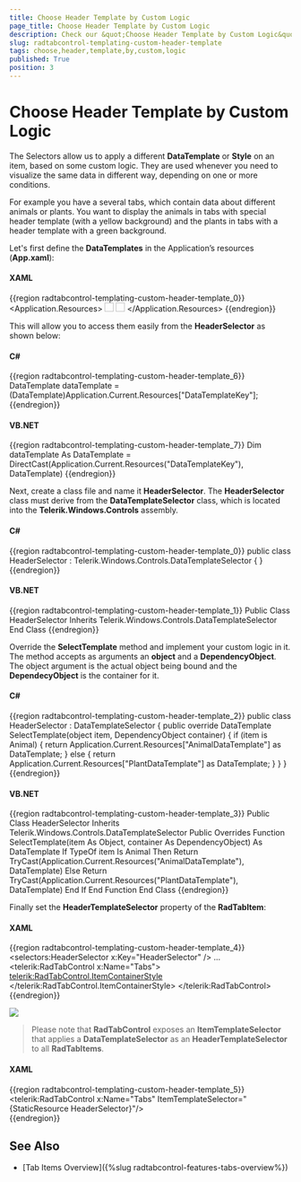 ```yaml
---
title: Choose Header Template by Custom Logic
page_title: Choose Header Template by Custom Logic
description: Check our &quot;Choose Header Template by Custom Logic&quot; documentation article for the RadTabControl WPF control.
slug: radtabcontrol-templating-custom-header-template
tags: choose,header,template,by,custom,logic
published: True
position: 3
---
```


# Choose Header Template by Custom Logic

The Selectors allow us to apply a different __DataTemplate__ or __Style__ on an item, based on some custom logic. They are used whenever you need to visualize the same data in different way, depending on one or more conditions.
	
For example you have a several tabs, which contain data about different animals or plants. You want to display the animals in tabs with special header template (with a yellow background) and the plants in tabs with a header template with a green background.		

Let's first define the __DataTemplates__ in the Application’s resources (__App.xaml__):		  

#### __XAML__
{{region radtabcontrol-templating-custom-header-template_0}}
	<Application.Resources>
		<DataTemplate x:Key="AnimalDataTemplate">
			<Border Background="Yellow">
				<StackPanel Orientation="Horizontal">
					<Image Source="{Binding ImageSource}" Width="16" Height="16"/>
					<TextBlock Text="{Binding Name}" VerticalAlignment="Center"/>
				</StackPanel>
			</Border>
		</DataTemplate>
		<DataTemplate x:Key="PlantDataTemplate">
			<Border Background="Green">
				<StackPanel Orientation="Horizontal">
					<Image Source="{Binding ImageSource}" Width="16" Height="16"/>
					<TextBlock Text="{Binding Name}" VerticalAlignment="Center"/>
				</StackPanel>
			</Border>
		</DataTemplate>
	</Application.Resources>
{{endregion}}

This will allow you to access them easily from the __HeaderSelector__ as shown below:

#### __C#__
{{region radtabcontrol-templating-custom-header-template_6}}
    DataTemplate dataTemplate = (DataTemplate)Application.Current.Resources["DataTemplateKey"];
{{endregion}}		  

#### __VB.NET__
{{region radtabcontrol-templating-custom-header-template_7}}
    Dim dataTemplate As DataTemplate = DirectCast(Application.Current.Resources("DataTemplateKey"), DataTemplate)
{{endregion}}

Next, create a class file and name it __HeaderSelector__. The __HeaderSelector__ class must derive from the __DataTemplateSelector__ class, which is located into the __Telerik.Windows.Controls__ assembly.		

#### __C#__
{{region radtabcontrol-templating-custom-header-template_0}}
    public class HeaderSelector : Telerik.Windows.Controls.DataTemplateSelector
    {
    }
{{endregion}}

#### __VB.NET__
{{region radtabcontrol-templating-custom-header-template_1}}
    Public Class HeaderSelector
        Inherits Telerik.Windows.Controls.DataTemplateSelector
    End Class
{{endregion}}

Override the __SelectTemplate__ method and implement your custom logic in it. The method accepts as arguments an __object__ and a __DependencyObject__. The object argument is the actual object being bound and the __DependecyObject__ is the container for it.

#### __C#__
{{region radtabcontrol-templating-custom-header-template_2}}
    public class HeaderSelector : DataTemplateSelector
    {
        public override DataTemplate SelectTemplate(object item, DependencyObject container)
        {
            if (item is Animal)
            {
                return Application.Current.Resources["AnimalDataTemplate"] as DataTemplate;
            }
            else
            {
                return Application.Current.Resources["PlantDataTemplate"] as DataTemplate;
            }
        }
    }
{{endregion}}

#### __VB.NET__
{{region radtabcontrol-templating-custom-header-template_3}}
    Public Class HeaderSelector
        Inherits Telerik.Windows.Controls.DataTemplateSelector
        Public Overrides Function SelectTemplate(item As Object, container As DependencyObject) As DataTemplate
            If TypeOf item Is Animal Then
                Return TryCast(Application.Current.Resources("AnimalDataTemplate"), DataTemplate)
            Else
                Return TryCast(Application.Current.Resources("PlantDataTemplate"), DataTemplate)
            End If
        End Function
    End Class
{{endregion}}

Finally set the __HeaderTemplateSelector__ property of the __RadTabItem__:		

#### __XAML__
{{region radtabcontrol-templating-custom-header-template_4}}
	<selectors:HeaderSelector x:Key="HeaderSelector" />
	...
	<telerik:RadTabControl x:Name="Tabs">
	    <telerik:RadTabControl.ItemContainerStyle>
	        <Style TargetType="telerik:RadTabItem">
	            <Setter Property="HeaderTemplateSelector" Value="{StaticResource HeaderSelector}" />
	        </Style>
	    </telerik:RadTabControl.ItemContainerStyle>
	</telerik:RadTabControl>
{{endregion}}

![](images/RadTabControl_Figure_00640.png)

>Please note that __RadTabControl__ exposes an __ItemTemplateSelector__ that applies a __DataTemplateSelector__ as an __HeaderTemplateSelector__ to all __RadTabItems__.

#### __XAML__ 
{{region radtabcontrol-templating-custom-header-template_5}}		
	<telerik:RadTabControl x:Name="Tabs" ItemTemplateSelector="{StaticResource HeaderSelector}"/>	
{{endregion}}		

## See Also
 * [Tab Items Overview]({%slug radtabcontrol-features-tabs-overview%})
